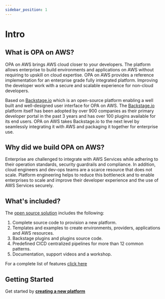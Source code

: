 ```yaml
---
sidebar_position: 1
---
```


# Intro

## What is OPA on AWS?
OPA on AWS brings AWS cloud closer to your developers. The platform allows enterprise to build environments and applications on AWS without requiring to upskill on cloud expertise. OPA on AWS provides a reference implementation for an enterprise grade fully integrated platform. Improving the developer work with a secure and scalable experience for non-cloud developers.

Based on [Backstage.io](https://backstage.io/) which is an open-source platform enabling a well built and well-designed user interface for OPA on AWS. The [Backstage.io](https://backstage.io/) platform itself has been adopted by over 900 companies as their primary developer portal in the past 3 years and has over 100 plugins available for its end users. OPA on AWS takes Backstage.io to the next level by seamlessly integrating it with AWS and packaging it together for enterprise use.

## Why did we build OPA on AWS?

Enterprise are challenged to integrate with AWS Services while adhering to their operation standards, security guardrails and compliance. In addition, cloud engineers and dev-ops teams are a scarce resource that does not scale. Platform engineering helps to reduce this bottleneck and to enable enterprises to scale and improve their developer experience and the use of AWS Services securely. 

## What's included?

The [open source solution](https://github.com/awslabs/app-development-for-backstage-io-on-aws) includes the following:

1. Complete source code to provision a new platform.
2. Templates and examples to create environments, providers, applications and AWS resources.
3. Backstage plugins and plugins source code.
4. Predefined CICD centralized pipelines for more than 12 common patterns.
5. Documentation, support videos and a workshop.

For a complete list of features [click here](/docs/features)

## Getting Started

Get started by [**creating a new platform**](/docs/category/getting-started)
